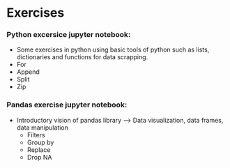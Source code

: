 # Exercises

### Python excersice jupyter notebook:
  * Some exercises in python using basic tools of python such as lists, dictionaries and functions for data scrapping. 
   * For
   * Append
   * Split
   * Zip

### Pandas exercise jupyter notebook:
  * Introductory vision of pandas library --> Data visualization, data frames, data manipulation
    * Filters
    * Group by
    * Replace 
    * Drop NA 
